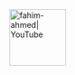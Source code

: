 <img align="left" alt="fahim-ahmed| YouTube" width="100px" height="100px" src="blob:https://imgur.com/1ac912ad-7acd-4d59-b82a-057269f8e92a" />
